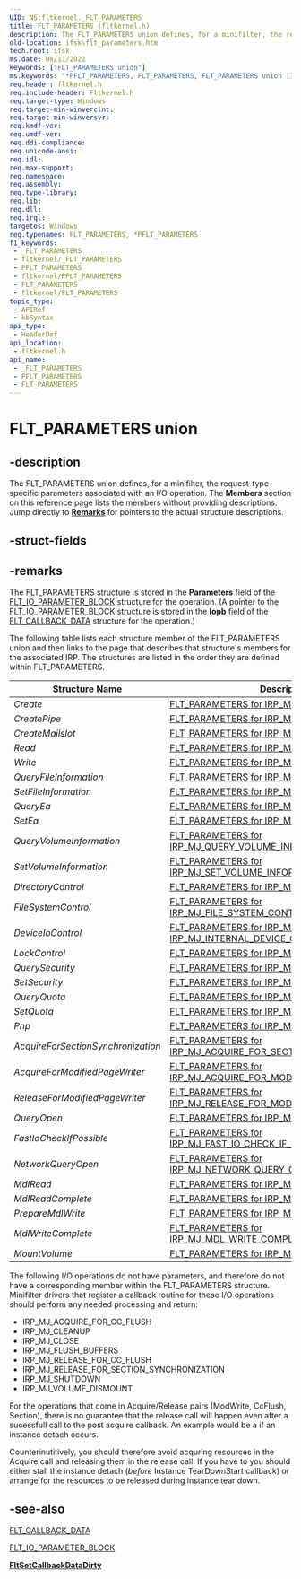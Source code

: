 ```yaml
---
UID: NS:fltkernel._FLT_PARAMETERS
title: FLT_PARAMETERS (fltkernel.h)
description: The FLT_PARAMETERS union defines, for a minifilter, the request-type-specific parameters associated with an I/O operation.
old-location: ifsk\flt_parameters.htm
tech.root: ifsk
ms.date: 08/11/2022
keywords: ["FLT_PARAMETERS union"]
ms.keywords: "*PFLT_PARAMETERS, FLT_PARAMETERS, FLT_PARAMETERS union [Installable File System Drivers], FltSystemStructures_2ebb0ec7-76cc-49a3-b2ec-186f67369bbb.xml, PFLT_PARAMETERS, PFLT_PARAMETERS union pointer [Installable File System Drivers], _FLT_PARAMETERS, fltkernel/FLT_PARAMETERS, fltkernel/PFLT_PARAMETERS, ifsk.flt_parameters"
req.header: fltkernel.h
req.include-header: Fltkernel.h
req.target-type: Windows
req.target-min-winverclnt: 
req.target-min-winversvr: 
req.kmdf-ver: 
req.umdf-ver: 
req.ddi-compliance: 
req.unicode-ansi: 
req.idl: 
req.max-support: 
req.namespace: 
req.assembly: 
req.type-library: 
req.lib: 
req.dll: 
req.irql: 
targetos: Windows
req.typenames: FLT_PARAMETERS, *PFLT_PARAMETERS
f1_keywords:
 - _FLT_PARAMETERS
 - fltkernel/_FLT_PARAMETERS
 - PFLT_PARAMETERS
 - fltkernel/PFLT_PARAMETERS
 - FLT_PARAMETERS
 - fltkernel/FLT_PARAMETERS
topic_type:
 - APIRef
 - kbSyntax
api_type:
 - HeaderDef
api_location:
 - fltkernel.h
api_name:
 - _FLT_PARAMETERS
 - PFLT_PARAMETERS
 - FLT_PARAMETERS
---
```


# FLT_PARAMETERS union

## -description

The FLT_PARAMETERS union defines, for a minifilter, the request-type-specific parameters associated with an I/O operation. The **Members** section on this reference page lists the members without providing descriptions. Jump directly to [**Remarks**](#remarks) for pointers to the actual structure descriptions.

## -struct-fields

## -remarks

The FLT_PARAMETERS structure is stored in the **Parameters** field of the [FLT_IO_PARAMETER_BLOCK](./ns-fltkernel-_flt_io_parameter_block.md) structure for the operation. (A pointer to the FLT_IO_PARAMETER_BLOCK structure is stored in the **Iopb** field of the [FLT_CALLBACK_DATA](./ns-fltkernel-_flt_callback_data.md) structure for the operation.)

The following table lists each structure member of the FLT_PARAMETERS union and then links to the page that describes that structure's members for the associated IRP. The structures are listed in the order they are defined within FLT_PARAMETERS.

| Structure Name | Description |
| -------------- | ----------- |
| *Create* | [FLT_PARAMETERS for IRP_MJ_CREATE](/windows-hardware/drivers/ifs/flt-parameters-for-irp-mj-create) |
| *CreatePipe* | [FLT_PARAMETERS for IRP_MJ_CREATE_NAMED_PIPE](/windows-hardware/drivers/ifs/flt-parameters-for-irp-mj-create-named-pipe) |
| *CreateMailslot*  | [FLT_PARAMETERS for IRP_MJ_CREATE_MAILSLOT](/windows-hardware/drivers/ifs/flt-parameters-for-irp-mj-create-mailslot) |
| *Read* | [FLT_PARAMETERS for IRP_MJ_READ](/windows-hardware/drivers/ifs/flt-parameters-for-irp-mj-read) |
| *Write* | [FLT_PARAMETERS for IRP_MJ_WRITE](/windows-hardware/drivers/ifs/flt-parameters-for-irp-mj-write) |
| *QueryFileInformation* | [FLT_PARAMETERS for IRP_MJ_QUERY_INFORMATION](/windows-hardware/drivers/ifs/flt-parameters-for-irp-mj-query-information) |
| *SetFileInformation* | [FLT_PARAMETERS for IRP_MJ_SET_INFORMATION](/windows-hardware/drivers/ifs/flt-parameters-for-irp-mj-set-information) |
| *QueryEa* | [FLT_PARAMETERS for IRP_MJ_QUERY_EA](/windows-hardware/drivers/ifs/flt-parameters-for-irp-mj-query-ea) |
| *SetEa* | [FLT_PARAMETERS for IRP_MJ_SET_EA](/windows-hardware/drivers/ifs/flt-parameters-for-irp-mj-set-ea) |
| *QueryVolumeInformation* | [FLT_PARAMETERS for IRP_MJ_QUERY_VOLUME_INFORMATION](/windows-hardware/drivers/ifs/flt-parameters-for-irp-mj-query-volume-information) |
| *SetVolumeInformation* | [FLT_PARAMETERS for IRP_MJ_SET_VOLUME_INFORMATION](/windows-hardware/drivers/ifs/flt-parameters-for-irp-mj-set-volume-information) |
| *DirectoryControl* | [FLT_PARAMETERS for IRP_MJ_DIRECTORY_CONTROL](/windows-hardware/drivers/ifs/flt-parameters-for-irp-mj-directory-control) |
| *FileSystemControl* | [FLT_PARAMETERS for IRP_MJ_FILE_SYSTEM_CONTROL](/windows-hardware/drivers/ifs/flt-parameters-for-irp-mj-file-system-control) |
| *DeviceIoControl* | [FLT_PARAMETERS for IRP_MJ_DEVICE_CONTROL and IRP_MJ_INTERNAL_DEVICE_CONTROL](/windows-hardware/drivers/ifs/flt-parameters-for-irp-mj-device-control-and-irp-mj-internal-device-co) |
| *LockControl* | [FLT_PARAMETERS for IRP_MJ_LOCK_CONTROL](/windows-hardware/drivers/ifs/flt-parameters-for-irp-mj-lock-control) |
| *QuerySecurity* | [FLT_PARAMETERS for IRP_MJ_QUERY_SECURITY](/windows-hardware/drivers/ifs/flt-parameters-for-irp-mj-query-security) |
| *SetSecurity* | [FLT_PARAMETERS for IRP_MJ_SET_SECURITY](/windows-hardware/drivers/ifs/flt-parameters-for-irp-mj-set-security) |
| *QueryQuota* | [FLT_PARAMETERS for IRP_MJ_QUERY_QUOTA](/windows-hardware/drivers/ifs/flt-parameters-for-irp-mj-query-quota) |
| *SetQuota* | [FLT_PARAMETERS for IRP_MJ_SET_QUOTA](/windows-hardware/drivers/ifs/flt-parameters-for-irp-mj-set-quota) |
| *Pnp* | [FLT_PARAMETERS for IRP_MJ_PNP](/windows-hardware/drivers/ifs/flt-parameters-for-irp-mj-pnp) |
| *AcquireForSectionSynchronization* | [FLT_PARAMETERS for IRP_MJ_ACQUIRE_FOR_SECTION_SYNCHRONIZATION](/windows-hardware/drivers/ifs/flt-parameters-for-irp-mj-acquire-for-section-synchronization) |
| *AcquireForModifiedPageWriter* | [FLT_PARAMETERS for IRP_MJ_ACQUIRE_FOR_MOD_WRITE](/windows-hardware/drivers/ifs/flt-parameters-for-irp-mj-acquire-for-mod-write) |
| *ReleaseForModifiedPageWriter* | [FLT_PARAMETERS for IRP_MJ_RELEASE_FOR_MOD_WRITE](/windows-hardware/drivers/ifs/flt-parameters-for-irp-mj-release-for-mod-write) |
| *QueryOpen* | [FLT_PARAMETERS for IRP_MJ_QUERY_OPEN](/windows-hardware/drivers/ifs/flt-parameters-for-irp-mj-query-open) |
| *FastIoCheckIfPossible* | [FLT_PARAMETERS for IRP_MJ_FAST_IO_CHECK_IF_POSSIBLE](/windows-hardware/drivers/ifs/flt-parameters-for-irp-mj-fast-io-check-if-possible) |
| *NetworkQueryOpen* | [FLT_PARAMETERS for IRP_MJ_NETWORK_QUERY_OPEN](/windows-hardware/drivers/ifs/flt-parameters-for-irp-mj-network-query-open) |
| *MdlRead* | [FLT_PARAMETERS for IRP_MJ_MDL_READ](/windows-hardware/drivers/ifs/flt-parameters-for-irp-mj-mdl-read) |
| *MdlReadComplete* | [FLT_PARAMETERS for IRP_MJ_MDL_READ_COMPLETE](/windows-hardware/drivers/ifs/flt-parameters-for-irp-mj-mdl-read-complete) |
| *PrepareMdlWrite* | [FLT_PARAMETERS for IRP_MJ_PREPARE_MDL_WRITE](/windows-hardware/drivers/ifs/flt-parameters-for-irp-mj-prepare-mdl-write) |
| *MdlWriteComplete* | [FLT_PARAMETERS for IRP_MJ_MDL_WRITE_COMPLETE](/windows-hardware/drivers/ifs/flt-parameters-for-irp-mj-mdl-write-complete) |
| *MountVolume* | [FLT_PARAMETERS for IRP_MJ_VOLUME_MOUNT](/windows-hardware/drivers/ifs/flt-parameters-for-irp-mj-volume-mount) |

The following I/O operations do not have parameters, and therefore do not have a corresponding member within the FLT_PARAMETERS structure. Minifilter drivers that register a callback routine for these I/O operations should perform any needed processing and return:

- IRP_MJ_ACQUIRE_FOR_CC_FLUSH
- IRP_MJ_CLEANUP
- IRP_MJ_CLOSE
- IRP_MJ_FLUSH_BUFFERS
- IRP_MJ_RELEASE_FOR_CC_FLUSH
- IRP_MJ_RELEASE_FOR_SECTION_SYNCHRONIZATION
- IRP_MJ_SHUTDOWN
- IRP_MJ_VOLUME_DISMOUNT

For the operations that come in Acquire/Release pairs (ModWrite, CcFlush, Section), there is no guarantee that the release call will happen even after a sucessfull call to the post acquire callback.  An example would be a if an instance detach occurs.

Counterinutitively, you should therefore avoid acquring resources in the Acquire call and releasing them in the release call.  If you have to you should either stall the instance detach (*before* Instance TearDownStart callback) or arrange for the resources to be released during instance tear down.


## -see-also

[FLT_CALLBACK_DATA](./ns-fltkernel-_flt_callback_data.md)

[FLT_IO_PARAMETER_BLOCK](./ns-fltkernel-_flt_io_parameter_block.md)

[**FltSetCallbackDataDirty**](./nf-fltkernel-fltsetcallbackdatadirty.md)

